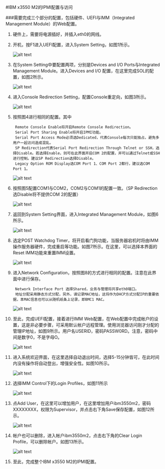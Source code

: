 ﻿
#IBM x3550 M2的IPMI配置与访问

###需要完成三个部分的配置，包括硬件、UEFI与IMM（Integrated Management Module）的Web配置。

1. 硬件上，需要将电源插好，并插入eth0的网线。

1. 开机，按F1进入UEFI配置，进入System Setting，如图1所示。

    ![alt text][1]

1. 在System Setting中要配置两项，分别是Devices and I/O Ports与Integrated Management Module。进入Devices and I/O 配置，在这里完成SOL的配置，如图2所示。

    ![alt text][2]

1. 进入Console Redirection Setting，配置Console重定向，如图3所示。 

    ![alt text][3]

1. 按照图4进行相同的配置。其中

        Remote Console Enable将开启Remote Console Redirection。
        Serial Port Sharing Enable将开启IPMI功能。
        Serial Port Access Mode必须选Dedicated，代表Console每次只能独占，避免多用户一起访问造成混乱。 
        SP Redirection代表Serial Port Redirection Through Telnet or SSH，选择Disable。若选择Enable，则可在此界面开启COM 2的配置，并可以通过Telnet或SSH进行控制。建议SP Redirection选择Disable。 
        Legacy Option ROM Display选COM Port 1、COM Port 2都行，建议选COM Port 1。

    ![alt text][4]

1. 按照图5配置COM1与COM2，COM2与COM1的配置一致。（SP Redirection选Disable将不提供COM 2的配置）

    ![alt text][5]

1. 返回到System Setting界面，进入Integrated Management Module，如图6所示。

    ![alt text][6]

1. 选定POST Watchdog Timer，将开启看门狗功能，当服务器宕机时将由IMM操作服务器硬件，完成重启等功能。如图7所示。在这里，可以选择本界面的Reset IMM功能来重置IMM设置。

    ![alt text][7]

1. 进入Network Configuration，按照图8的方式进行相同的配置。注意在此界面中进行保存。

        Network Interface Port 选择Shared，业务与管理将共享eth0端口。
        地址分配采用静态方式分配，另外，请记录MAC地址，这将作为DHCP方式分配IP的重要依据，本MAC信息也可以从随机纸条上记录，即BMC1 MAC。

    ![alt text][8]

1. 至此，完成UEFI配置，接着进行IMM Web配置，在Web配置中完成帐户的设置，这是非必要步骤，可采用默认帐户远程管理。使用浏览器访问刚才分配的管理IP地址，如图9所示。用户名USERID，密码PASSW0RD。注意，密码中间是数字0，不是字母O。

    ![alt text][9]

1. 进入系统欢迎界面，在这里选择自动退出时间，选择5-15分钟皆可，在此时间内没有操作将自动登出，增强安全性。如图10所示。

    ![alt text][10]

1. 选择IMM Control下的Login Profiles，如图11所示

    ![alt text][11]

1. 点Add User，在这里可以增加用户，在这里增加用户ibm3550m2，密码XXXXXXXX，权限为Supervisor，并点击右下角Save保存配置，如图12所示。

    ![alt text][12]

1. 帐户也可以删除，进入帐户ibm3550m2，点击右下角的Clear Login Profile，可以删除帐户。如图13所示。

    ![alt text][13]

1. 至此，完成整个IBM x3550 M2的IPMI配置。


[1]: http://images.proadm.net/ibm/x3550m2/enter_uefi.jpg "图1 UEFI界面"

[2]: http://images.proadm.net/ibm/x3550m2/enter_devices_and_io.jpg  "图2 设置Devices and I/O"

[3]: http://images.proadm.net/ibm/x3550m2/enter_console_redirect.jpg   "图3 进入Console重定向"

[4]: http://images.proadm.net/ibm/x3550m2/set_console_redirection.jpg "图4 配置Console重定向"

[5]: http://images.proadm.net/ibm/x3550m2/set_console_port.jpg  "图5 设置COM口参数"

[6]: http://images.proadm.net/ibm/x3550m2/enter_imm_setup.jpg  "图6 进入IMM设置"

[7]: http://images.proadm.net/ibm/x3550m2/set_post_watchdog.jpg "图7 设置IMM"

[8]: http://images.proadm.net/ibm/x3550m2/set_net_conf.jpg "图8 设置网络参数"

[9]: http://images.proadm.net/ibm/x3550m2/login_to_web_imm.jpg  "图9 使用Web登录"

[10]: http://images.proadm.net/ibm/x3550m2/imm_welcome_inf.jpg  "图10 设置自动退出时间"

[11]: http://images.proadm.net/ibm/x3550m2/imm_account_setup.jpg  "图11 管理帐户信息"

[12]: http://images.proadm.net/ibm/x3550m2/add_imm_account.jpg  "图12 增加帐户"

[13]: http://images.proadm.net/ibm/x3550m2/deleate_imm_account.jpg  "图13 删除帐户"
